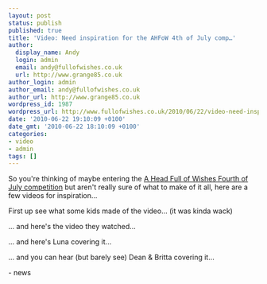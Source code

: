 ```yaml
---
layout: post
status: publish
published: true
title: 'Video: Need inspiration for the AHFoW 4th of July comp…'
author:
  display_name: Andy
  login: admin
  email: andy@fullofwishes.co.uk
  url: http://www.grange85.co.uk
author_login: admin
author_email: andy@fullofwishes.co.uk
author_url: http://www.grange85.co.uk
wordpress_id: 1987
wordpress_url: http://www.fullofwishes.co.uk/2010/06/22/video-need-inspiration-for-the-ahfow-4th-of-july-comp/
date: '2010-06-22 19:10:09 +0100'
date_gmt: '2010-06-22 18:10:09 +0100'
categories:
- video
- admin
tags: []
---
```

<div>So you&#39;re thinking of maybe entering the <a href="/2010/06/20/fourth-of-july-competition-2010/">A Head Full of Wishes Fourth of July competition</a> but aren&#39;t really sure of what to make of it all, here are a few videos for inspiration...
<p /> First up see what some kids made of the video... (it was kinda wack)<br /><figure class="caption "><figcaption class="caption-text"></figcaption></figure>
<p />... and here&#39;s the video they watched...<br /> <figure class="caption "><figcaption class="caption-text"></figcaption></figure>
<p />... and here&#39;s Luna covering it... <br /><figure class="caption "><figcaption class="caption-text"></figcaption></figure>
<p /> ... and you can hear (but barely see) Dean &amp; Britta covering it...<br /><figure class="caption "><figcaption class="caption-text"></figcaption></figure>
- news
</p></div>
